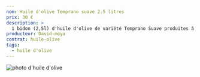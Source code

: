 ```yaml
---
nom: Huile d'olive Temprano suave 2.5 litres
prix: 30 €
description: >
  1 bidon (2,5l) d'huile d'olive de variété Temprano Suave produites à Valence (Espagne)
producteur: David-moya
contrat: huile-olive
tags: 
  - huile d'olive
---
```


![photo d'huile d'olive](./media/huile-olive.jpg)